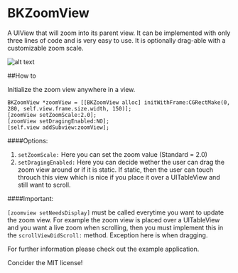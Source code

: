 BKZoomView
==========

A UIView that will zoom into its parent view. It can be implemented with only three lines of code and is very easy to use. It is optionally drag-able with a customizable zoom scale. 

![alt text](http://imgur.com/9eIAsbe.png "UIView that will zoom into its parent view")

##How to

Initialize the zoom view anywhere in a view. 

    BKZoomView *zoomView = [[BKZoomView alloc] initWithFrame:CGRectMake(0, 280, self.view.frame.size.width, 150)];
    [zoomView setZoomScale:2.0];
    [zoomView setDragingEnabled:NO];
    [self.view addSubview:zoomView];
    
####Options:
  
  1. `setZoomScale:` Here you can set the zoom value (Standard = 2.0)
  2. `setDragingEnabled:` Here you can decide wether the user can drag the zoom view around or if it is static. If static, then the user can touch throuch this view which is nice if you place it over a UITableView and still want to scroll.

####Important:
  
  `[zoomview setNeedsDisplay]` must be called everytime you want to update the zoom view. For example the zoom view is placed over a UITableView and you want a live zoom when scrolling, then you must implement this in the `scrollViewDidScroll:` method.
  Exception here is when dragging.

For further information please check out the example application.

Concider the MIT license!
